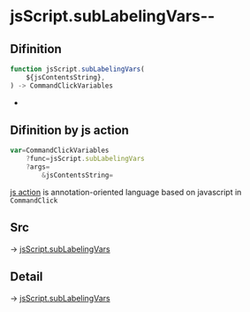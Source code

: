 # jsScript.subLabelingVars--

## Difinition

```js.js
function jsScript.subLabelingVars(
	${jsContentsString},
) -> CommandClickVariables
```

- 


## Difinition by js action

```js.js
var=CommandClickVariables
	?func=jsScript.subLabelingVars
	?args=
		&jsContentsString=
```

[js action](#) is annotation-oriented language based on javascript in `CommandClick`



## Src

-> [jsScript.subLabelingVars](https://github.com/puutaro/CommandClick/blob/master/app/src/main/java/com/puutaro/commandclick/fragment_lib/terminal_fragment/js_interface/edit/JsScript.kt#L44)

## Detail

-> [jsScript.subLabelingVars](https://github.com/puutaro/CommandClick/blob/master/md/developer/js_interface/details/edit/JsScript/subLabelingVars.md)
